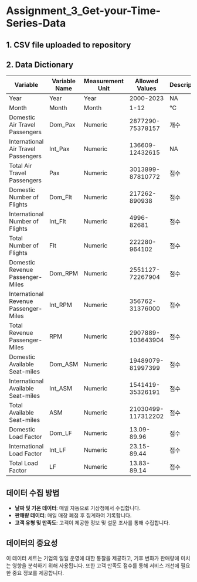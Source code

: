 # Assignment_3_Get-your-Time-Series-Data

## 1. CSV file uploaded to repository
## 2. Data Dictionary

| Variable                             | Variable Name | Measurement Unit | Allowed Values     | Description |
|--------------------------------------|---------------|------------------|--------------------|-------------|
| Year                                 | Year          | Year             | 2000-2023          | NA          | 
| Month                                | Month         | Month            | 1-12               | °C          | 
| Domestic Air Travel Passengers       | Dom_Pax       | Numeric          | 2877290-75378157   | 개수         |
| International Air Travel Passengers  | Int_Pax       | Numeric          | 136609-12432615    | NA          |
| Total Air Travel Passengers          | Pax           | Numeric          | 3013899-87810772   | 점수 |
| Domestic Number of Flights           | Dom_Flt       | Numeric          | 217262-890938      | 점수 |
| International Number of Flights      | Int_Flt       | Numeric          | 4996-82681         | 점수 |
| Total Number of Flights              | Flt           | Numeric          | 222280-964102      | 점수 |
| Domestic Revenue Passenger-Miles     | Dom_RPM       | Numeric          | 2551127-72267904   | 점수 |
| International Revenue Passenger-Miles| Int_RPM       | Numeric          | 356762-31376000    | 점수 |
| Total Revenue Passenger-Miles        | RPM           | Numeric          | 2907889-103643904  | 점수 |
| Domestic Available Seat-miles        | Dom_ASM       | Numeric          | 19489079-81997399  | 점수 |
| International Available Seat-miles   | Int_ASM       | Numeric          | 1541419-35326191   | 점수 |
| Total Available Seat-miles           | ASM           | Numeric          | 21030499-117312202 | 점수 |
| Domestic Load Factor                 | Dom_LF        | Numeric          | 13.09-89.96        | 점수 |
| International Load Factor            | Int_LF        | Numeric          | 23.15-89.44        | 점수 |
| Total Load Factor                    | LF            | Numeric          | 13.83-89.14        | 점수 |

## 데이터 수집 방법

- **날짜 및 기온 데이터**: 매일 자동으로 기상청에서 수집합니다.
- **판매량 데이터**: 매일 매장 폐점 후 집계하여 기록합니다.
- **고객 유형 및 만족도**: 고객이 제공한 정보 및 설문 조사를 통해 수집합니다.

## 데이터의 중요성

이 데이터 세트는 기업의 일일 운영에 대한 통찰을 제공하고, 기후 변화가 판매량에 미치는 영향을 분석하기 위해 사용됩니다. 또한 고객 만족도 점수를 통해 서비스 개선에 필요한 중요 정보를 제공합니다.

